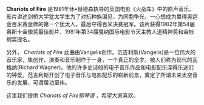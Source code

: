 

**Chariots of Fire**
是1981年休•赫德森执导的英国电影《火战车》中的原声音乐。影片讲述剑桥大学犹太学生为了对抗种族偏见，为同胞争光，一心想成为赢得奥运会百米赛金牌的第一个犹太人。最后夺得百米决赛冠军。该片获得1982年第54届奥斯卡金像奖最佳影片、1981年第34届戛纳国际电影节天主教人道精神奖和金棕榈奖提名。

另外， _Chariots of Fire_
此曲由Vangelis创作。范吉利斯(Vangelis)是一位伟大的音乐家，集创作、演奏和音乐制作于一身，一个真正的全才。被人们称为现代的瓦格纳(Richard
Wagner)。他的许多史诗般的电子音乐作品和电影配乐深得乐迷们的钟爱。范吉利斯开创了电子音乐与电影配乐的崭新前景，奠定了所谓未来太空音乐的发展，可谓居功至伟。

这里我们提供 _Chariots of Fire钢琴谱_ ，希望大家喜欢。

